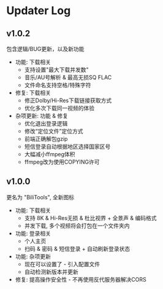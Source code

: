 # Updater Log

## v1.0.2

包含逻辑/BUG更新，以及新功能
- 功能: 下载相关
    - 支持设置"最大下载并发数"
    - 音乐/AU号解析 & 最高无损SQ FLAC
    - 文件命名支持空格/特殊字符
- 修复: 下载相关
    - 修正Dolby/Hi-Res下载链接获取方式
    - 优化多次下载同一视频的体验
- 杂项更新: 功能 & 修复
    - 优化退出登录逻辑
    - 修改“定位文件”定位方式
    - 前端正确解包gzip
    - 短信登录自动根据地区选择国家区号
    - 大幅减小ffmpeg体积
    - ffmpeg改为使用COPYING许可

## v1.0.0

更名为 "BiliTools", 全新图标
- 功能: 下载相关
    - 支持 8K & Hi-Res无损 & 杜比视界 + 全景声 & 编码格式
    - 并发下载, 多个视频将会打包在一个文件夹内
- 功能: 登录相关
    - 个人主页
    - 扫码 & 密码 & 短信登录 + 自动刷新登录状态
- 功能: 杂项更新
    - 现在可以设置了 - 引入配置文件
    - 自动检测新版本并更新
- 修复: 提高操作安全性 - 不再使用反代服务器解决CORS